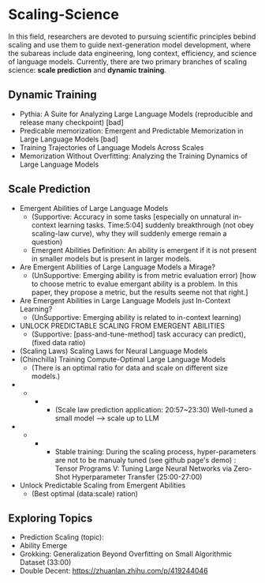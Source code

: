 # Scaling-Science
In this field, researchers are devoted to pursuing scientific principles bebind scaling and use them to guide next-generation model development, where the subareas include data engineering, long context, efficiency, and science of language models. Currently, there are two primary branches of scaling science: <b>scale prediction</b> and <b>dynamic training</b>.

## Dynamic Training
- Pythia: A Suite for Analyzing Large Language Models (reproducible and release many checkpoint) [bad]
- Predicable memorization: Emergent and Predictable Memorization in Large Language Models [bad]
- Training Trajectories of Language Models Across Scales
- Memorization Without Overfitting: Analyzing the Training Dynamics of Large Language Models



## Scale Prediction
- Emergent Abilities of Large Language Models
  - (Supportive: Accuracy in some tasks [especially on unnatural in-context learning tasks. Time:5:04] suddenly breakthrough (not obey scaling-law curve), why they will suddenly emerge remain a question)
  - Emergent Abilities Definition: An ability is emergent if it is not present in smaller models but is present in larger models. 
- Are Emergent Abilities of Large Language Models a Mirage?
  - (UnSupportive: Emerging ability is from metric evaluation error) [how to choose metric to evalue emergant ability is a problem. In this paper, they propose a metric, but the results seeme not that right.]
- Are Emergent Abilities in Large Language Models just In-Context Learning?
  - (UnSupportive: Emerging ability is related to in-context learning)
- UNLOCK PREDICTABLE SCALING FROM EMERGENT ABILITIES
  - (Supportive: [pass-and-tune-method] task accuracy can predict), (fixed data ratio)
- (Scaling Laws) Scaling Laws for Neural Language Models
- (Chinchilla) Training Compute-Optimal Large Language Models
  - (There is an optimal ratio for data and scale on different size models.)
- - - - (Scale law prediction application: 20:57~23:30) Well-tuned a small model —> scale up to LLM
- - - - Stable training: During the scaling process, hyper-parameters are not to be manualy tuned (see github page's demo) : Tensor Programs V: Tuning Large Neural Networks via Zero-Shot Hyperparameter Transfer (25:00-27:00)
- Unlock Predictable Scaling from Emergent Abilities
  - (Best optimal (data:scale) ration)

## Exploring Topics
- Prediction Scaling (topic):
- Ability Emerge 
- Grokking: Generalization Beyond Overfitting on Small Algorithmic Dataset (33:00)
- Double Decent: https://zhuanlan.zhihu.com/p/419244046

